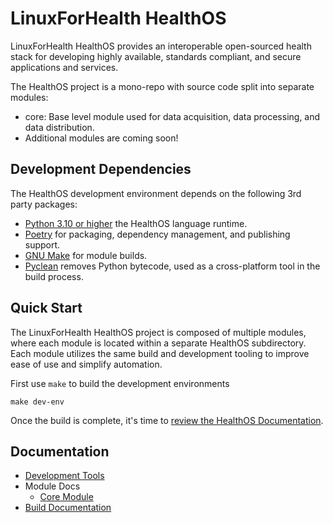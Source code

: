 # LinuxForHealth HealthOS

LinuxForHealth HealthOS provides an interoperable open-sourced health stack for developing highly available, 
standards compliant, and secure applications and services.

The HealthOS project is a mono-repo with source code split into separate modules:

- core: Base level module used for data acquisition, data processing, and data distribution.
- Additional modules are coming soon!

## Development Dependencies

The HealthOS development environment depends on the following 3rd party packages:

- [Python 3.10 or higher](https://www.python.org/downloads/) the HealthOS language runtime.
- [Poetry](https://python-poetry.org/) for packaging, dependency management, and publishing support.
- [GNU Make](https://www.gnu.org/software/make/) for module builds.
- [Pyclean](https://pypi.org/project/pyclean/) removes Python bytecode, used as a cross-platform tool in the build process. 

## Quick Start

The LinuxForHealth HealthOS project is composed of multiple modules, where each module is located within a separate
HealthOS subdirectory. Each module utilizes the same build and development tooling to improve ease of use and simplify
automation.

First use `make` to build the development environments

```shell
make dev-env
```

Once the build is complete, it's time to [review the HealthOS Documentation](#Documentation).

##  Documentation

* [Development Tools](./docs/DEVELOPMENT.md)
* Module Docs
  - [Core Module](./core/README.md)
* [Build Documentation](./docs/BUILD.md)
